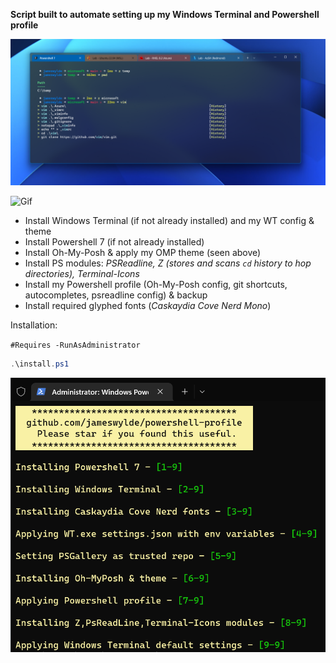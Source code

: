 **Script built to automate setting up my Windows Terminal and Powershell profile**

![Example of Z,PSReadLine](./src/examples/module_image.png)

![Gif](./src/examples/module_gif.gif)

- Install Windows Terminal (if not already installed) and my WT config & theme
- Install Powershell 7 (if not already installed)
- Install Oh-My-Posh & apply my OMP theme (seen above) 
- Install PS modules: *PSReadline, Z (stores and scans ```cd``` history to hop directories), Terminal-Icons*
- Install my Powershell profile (Oh-My-Posh config, git shortcuts, autocompletes, psreadline config) & backup
- Install required glyphed fonts (*Caskaydia Cove Nerd Mono*)

Installation:

`#Requires -RunAsAdministrator`

```powershell
.\install.ps1
```

![Installer](./src/examples/install.png)


